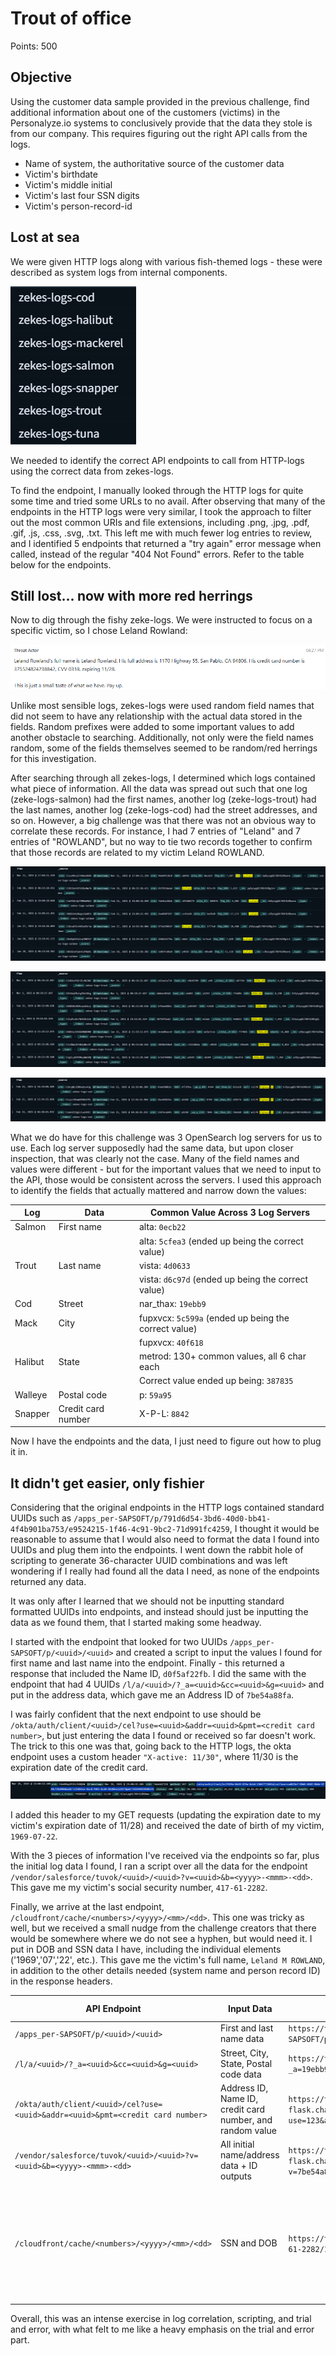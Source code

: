 # Trout of office

Points: 500

## Objective

Using the customer data sample provided in the previous challenge, find additional information about one of the customers (victims) in the Personalyze.io systems to conclusively provide that the data they stole is from our company. This requires figuring out the right API calls from the logs.

- Name of system, the authoritative source of the customer data
- Victim's birthdate
- Victim's middle initial
- Victim's last four SSN digits
- Victim's person-record-id

## Lost at sea

We were given HTTP logs along with various fish-themed logs - these were described as system logs from internal components.

![zekes logs](zekes-logs.png)

We needed to identify the correct API endpoints to call from HTTP-logs using the correct data from zekes-logs.

To find the endpoint, I manually looked through the HTTP logs for quite some time and tried some URLs to no avail. After observing that many of the endpoints in the HTTP logs were very similar, I took the approach to filter out the most common URIs and file extensions, including .png, .jpg, .pdf, .gif, .js, .css, .svg, .txt. This left me with much fewer log entries to review, and I identified 5 endpoints that returned a "try again" error message when called, instead of the regular "404 Not Found" errors. Refer to the table below for the endpoints.

## Still lost... now with more red herrings

Now to dig through the fishy zeke-logs. We were instructed to focus on a specific victim, so I chose Leland Rowland:

![Leland Rowland](leland_rowland.png)

Unlike most sensible logs, zekes-logs were used random field names that did not seem to have any relationship with the actual data stored in the fields. Random prefixes were added to some important values to add another obstacle to searching. Additionally, not only were the field names random, some of the fields themselves seemed to be random/red herrings for this investigation.

After searching through all zekes-logs, I determined which logs contained what piece of information. All the data was spread out such that one log (zeke-logs-salmon) had the first names, another log (zeke-logs-trout) had the last names, another log (zeke-logs-cod) had the street addresses, and so on. However, a big challenge was that there was not an obvious way to correlate these records. For instance, I had 7 entries of "Leland" and 7 entries of "ROWLAND", but no way to tie two records together to confirm that those records are related to my victim Leland ROWLAND.

![first name](first_name.png)

![last name](last_name.png)

![street address](street_address.png)

What we do have for this challenge was 3 OpenSearch log servers for us to use. Each log server supposedly had the same data, but upon closer inspection, that was clearly not the case. Many of the field names and values were different - but for the important values that we need to input to the API, those would be consistent across the servers. I used this approach to identify the fields that actually mattered and narrow down the values:

| **Log** | **Data**   | **Common Value Across 3 Log Servers**                  |
|---------|------------|--------------------------------------------------------|
| Salmon  | First name | alta: `0ecb22`                                         |
|         |            | alta: `5cfea3` (ended up being the correct value)      |
| Trout   | Last name  | vista: `4d0633`                                        |
|         |            | vista: `d6c97d` (ended up being the correct value)     |
| Cod     | Street     | nar_thax: `19ebb9`                                     |
| Mack    | City       | fupxvcx: `5c599a` (ended up being the correct value)   |
|         |            | fupxvcx: `40f618`                                      |
| Halibut | State      | metrod: 130+ common values, all 6 char each            |
|         |            | Correct value ended up being: `387835`                 |
| Walleye | Postal code| p: `59a95`                                             |
| Snapper | Credit card number | X-P-L: `8842`                                  |

Now I have the endpoints and the data, I just need to figure out how to plug it in.

## It didn't get easier, only fishier

Considering that the original endpoints in the HTTP logs contained standard UUIDs such as `/apps_per-SAPSOFT/p/791d6d54-3bd6-40d0-bb41-4f4b901ba753/e9524215-1f46-4c91-9bc2-71d991fc4259`, I thought it would be reasonable to assume that I would also need to format the data I found into UUIDs and plug them into the endpoints. I went down the rabbit hole of scripting to generate 36-character UUID combinations and was left wondering if I really had found all the data I need, as none of the endpoints returned any data.

It was only after I learned that we should not be inputting standard formatted UUIDs into endpoints, and instead should just be inputting the data as we found them, that I started making some headway.

I started with the endpoint that looked for two UUIDs `/apps_per-SAPSOFT/p/<uuid>/<uuid>` and created a script to input the values I found for first name and last name into the endpoint. Finally - this returned a response that included the Name ID, `d0f5af22fb`. I did the same with the endpoint that had 4 UUIDs `/l/a/<uuid>/?_a=<uuid>&cc=<uuid>&g=<uuid>` and put in the address data, which gave me an Address ID of `7be54a88fa`.

I was fairly confident that the next endpoint to use should be `/okta/auth/client/<uuid>/cel?use=<uuid>&addr=<uuid>&pmt=<credit card number>`, but just entering the data I found or received so far doesn't work. The trick to this one was that, going back to the HTTP logs, the okta endpoint uses a custom header `"X-active: 11/30"`, where 11/30 is the expiration date of the credit card.

![okta endpoint](okta_endpoint.png)

I added this header to my GET requests (updating the expiration date to my victim's expiration date of 11/28) and received the date of birth of my victim, `1969-07-22`.

With the 3 pieces of information I've received via the endpoints so far, plus the initial log data I found, I ran a script over all the data for the endpoint `/vendor/salesforce/tuvok/<uuid>/<uuid>?v=<uuid>&b=<yyyy>-<mmm>-<dd>`. This gave me my victim's social security number, `417-61-2282`.

Finally, we arrive at the last endpoint, `/cloudfront/cache/<numbers>/<yyyy>/<mm>/<dd>`. This one was tricky as well, but we received a small nudge from the challenge creators that there would be somewhere where we do not see a hyphen, but would need it. I put in DOB and SSN data I have, including the individual elements ('1969','07','22', etc.). This gave me the victim's full name, `Leland M ROWLAND`, in addition to the other details needed (system name and person record ID) in the response headers.

| **API Endpoint** |  **Input Data**  | **Generated URL**| **Output Data** |
|------------------|------------------|------------------|-----------------|
| `/apps_per-SAPSOFT/p/<uuid>/<uuid>` | First and last name data | `https://target-flask.chals.io/apps_per-SAPSOFT/p/5cfea3/d6c97d` | Name ID: `d0f5af22fb`|
| `/l/a/<uuid>/?_a=<uuid>&cc=<uuid>&g=<uuid>`| Street, City, State, Postal code data | `https://target-flask.chals.io/l/a/59a95/?_a=19ebb9&cc=5c599a&g=387835` | Address ID: `7be54a88fa`|
| `/okta/auth/client/<uuid>/cel?use=<uuid>&addr=<uuid>&pmt=<credit card number>` | Address ID, Name ID, credit card number, and random value | `https://target-flask.chals.io/okta/auth/client/d0f5af22fb/cel?use=123&addr=7be54a88fa&pmt=375524824238842` | DOB: `1969-07-22`<br>Header: `X-active: 11/28`|
| `/vendor/salesforce/tuvok/<uuid>/<uuid>?v=<uuid>&b=<yyyy>-<mmm>-<dd>` | All initial name/address data + ID outputs | `https://target-flask.chals.io/vendor/salesforce/tuvok/d6c97d/5cfea3?v=7be54a88fa&b=1969-07-22` | SSN: `417-61-2282`|
| `/cloudfront/cache/<numbers>/<yyyy>/<mm>/<dd>` | SSN and DOB | `https://target-flask.chals.io/cloudfront/cache/417-61-2282/1969/07/22` | Full name: `Leland M ROWLAND`<br>Computer system name: `z3Ke1zCo0l-007`<br>Person record ID: `d9847a3e25`|

Overall, this was an intense exercise in log correlation, scripting, and trial and error, with what felt to me like a heavy emphasis on the trial and error part.
